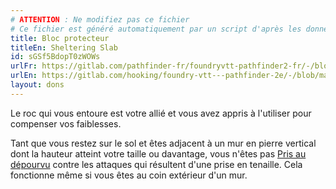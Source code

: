 ```yaml
---
# ATTENTION : Ne modifiez pas ce fichier
# Ce fichier est généré automatiquement par un script d'après les données du module Foundry VTT officiel et de sa traduction
title: Bloc protecteur
titleEn: Sheltering Slab
id: sGSf5BdopT0zWOWs
urlFr: https://gitlab.com/pathfinder-fr/foundryvtt-pathfinder2-fr/-/blob/master/data/feats/sGSf5BdopT0zWOWs.htm
urlEn: https://gitlab.com/hooking/foundry-vtt---pathfinder-2e/-/blob/master/packs/data/feats.db/sheltering-slab.json
layout: dons
---
```

Le roc qui vous entoure est votre allié et vous avez appris à l'utiliser pour compenser vos faiblesses.

Tant que vous restez sur le sol et êtes adjacent à un mur en pierre vertical dont la hauteur atteint votre taille ou davantage, vous n'êtes pas [Pris au dépourvu](../conditions/pris-au-dépourvu.html) contre les attaques qui résultent d'une prise en tenaille. Cela fonctionne même si vous êtes au coin extérieur d'un mur.
